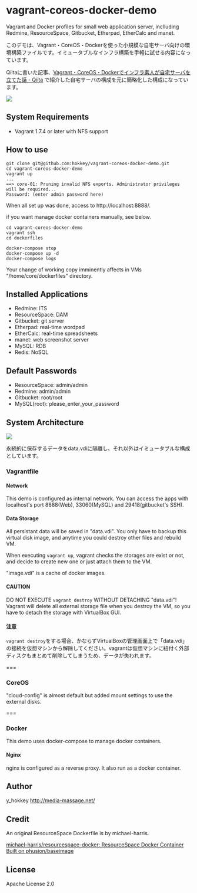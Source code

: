 vagrant-coreos-docker-demo
=========
Vagrant and Docker profiles for small web application server, inclluding Redmine, ResourceSpace, Gitbucket, Etherpad, EtherCalc and manet.

このデモは、Vagrant・CoreOS・Dockerを使った小規模な自宅サーバ向けの環境構築ファイルです。イミュータブルなインフラ構築を手軽に試せる内容になっています。

Qiitaに書いた記事、[Vagrant・CoreOS・Dockerでインフラ素人が自宅サーバを立てた話 - Qiita](http://qiita.com/y_hokkey/items/3dd0d8f20f9daadbbf0b)
で紹介した自宅サーバの構成を元に簡略化した構成になっています。

![](https://cloud.githubusercontent.com/assets/6197292/13034152/0691d8e0-d371-11e5-9f1b-63a3827538ba.png)

## System Requirements

* Vagrant 1.7.4 or later with NFS support

## How to use

```
git clone git@github.com:hokkey/vagrant-coreos-docker-demo.git
cd vagrant-coreos-docker-demo
vagrant up
...
==> core-01: Pruning invalid NFS exports. Administrator privileges will be required...
Password: (enter admin password here)
```
When all set up was done, access to http://localhost:8888/.

if you want manage docker containers manually, see below.

```
cd vagrant-coreos-docker-demo
vagrant ssh
cd dockerfiles

docker-compose stop
docker-compose up -d
docker-compose logs
```
Your change of working copy imminently affects in VMs "/home/core/dockerfiles" directory.

## Installed Applications
* Redmine: ITS
* ResourceSpace: DAM
* Gitbucket: git server
* Etherpad: real-time wordpad
* EtherCalc: real-time spreadsheets
* manet: web screenshot server
* MySQL: RDB
* Redis: NoSQL

## Default Passwords

* ResourceSpace: admin/admin
* Redmine: admin/admin
* Gitbucket: root/root
* MySQL(root): please\_enter\_your\_password

## System Architecture

![](https://cloud.githubusercontent.com/assets/6197292/13034151/01c77590-d371-11e5-8086-c377b1eb6cdb.png)

永続的に保存するデータをdata.vdiに隔離し、それ以外はイミュータブルな構成としています。

### Vagrantfile

#### Network

This demo is configured as internal network. You can access the apps with localhost's port 8888(Web), 33060(MySQL) and 29418(gitbucket's SSH).

#### Data Storage

All persistant data will be saved in "data.vdi". You only have to backup this virtual disk image, and anytime you could destroy other files and rebuild VM.

When executing `vagrant up`, vagrant checks the storages are exist or not, and decide to create new one or just attach them to the VM. 

"image.vdi" is a cache of docker images.

#### CAUTION
DO NOT EXECUTE `vagrant destroy` WITHOUT DETACHING "data.vdi"!  
Vagrant will delete all external storage file when you destroy the VM, so you have to detach the storage with VirtualBox GUI.

#### 注意
`vagrant destroy`をする場合、かならずVirtualBoxの管理画面上で「data.vdi」の接続を仮想マシンから解除してください。vagrantは仮想マシンに紐付く外部ディスクもまとめて削除してしまうため、データが失われます。

===

### CoreOS

"cloud-config" is almost default but added mount settings to use the external disks.

===

### Docker

This demo uses docker-compose to manage docker containers.

#### Nginx

nginx is configured as a reverse proxy. It also run as a docker container.

## Author

y_hokkey http://media-massage.net/

## Credit

An original ResourceSpace Dockerfile is by michael-harris.

[michael-harris/resourcespace-docker: ResourceSpace Docker Container Built on phusion/baseimage](https://github.com/michael-harris/resourcespace-docker)

## License

Apache License 2.0